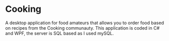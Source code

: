 # Cooking
A desktop application for food amateurs that allows you to order food based on recipes from the Cooking communauty. This application is coded in C# and WPF, the server is SQL based as I used mySQL.

